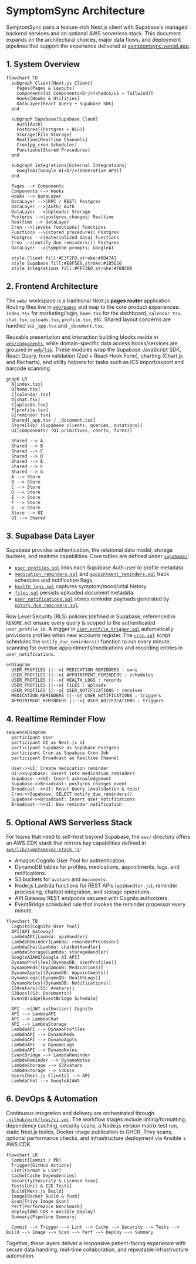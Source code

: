 # SymptomSync Architecture

SymptomSync pairs a feature-rich Next.js client with Supabase's managed backend services and an optional AWS serverless stack. This document expands on the architectural choices, major data flows, and deployment pipelines that support the experience delivered at [symptomsync.vercel.app](https://symptomsync.vercel.app).

## 1. System Overview

```mermaid
flowchart TD
  subgraph Client[Next.js Client]
    Pages[Pages & Layouts]
    Components[UI Components<br/>(shadcn/ui + Tailwind)]
    Hooks[Hooks & Utilities]
    DataLayer[React Query + Supabase SDK]
  end

  subgraph Supabase[Supabase Cloud]
    Auth[Auth]
    Postgres[(Postgres + RLS)]
    Storage[File Storage]
    Realtime[Realtime Channels]
    Cron[pg_cron Scheduler]
    Functions[Stored Procedures]
  end

  subgraph Integrations[External Integrations]
    GoogleAI[Google AI<br/>(Generative API)]
  end

  Pages --> Components
  Components --> Hooks
  Hooks --> DataLayer
  DataLayer -->|RPC / REST| Postgres
  DataLayer -->|Auth| Auth
  DataLayer -->|Uploads| Storage
  Postgres -->|postgres_changes| Realtime
  Realtime --> DataLayer
  Cron -->|invoke functions| Functions
  Functions -->|stored procedures| Postgres
  Postgres -->|materialized data| Functions
  Cron -->|notify_due_reminders()| Postgres
  DataLayer -->|Symptom prompts| GoogleAI

  style Client fill:#E3F2FD,stroke:#0D47A1
  style Supabase fill:#E8F5E9,stroke:#1B5E20
  style Integrations fill:#FFF3E0,stroke:#FB8C00
```

## 2. Frontend Architecture

The `web/` workspace is a traditional Next.js **pages router** application. Routing files live in [`web/pages`](web/pages) and map to the core product experiences: `index.tsx` for marketing/login, `home.tsx` for the dashboard, `calendar.tsx`, `chat.tsx`, `uploads.tsx`, `profile.tsx`, etc. Shared layout concerns are handled via `_app.tsx` and `_document.tsx`.

Reusable presentation and interaction building blocks reside in [`web/components`](web/components), while domain-specific data access hooks/services are grouped in [`web/lib`](web/lib). These modules wrap the Supabase JavaScript SDK, React Query, form validation (Zod + React Hook Form), charting (Chart.js and Recharts), and utility helpers for tasks such as ICS import/export and barcode scanning.

```mermaid
graph LR
  A[index.tsx]
  B[home.tsx]
  C[calendar.tsx]
  D[chat.tsx]
  E[uploads.tsx]
  F[profile.tsx]
  G[reminder.tsx]
  Shared[_app.tsx / _document.tsx]
  Store[lib/ (Supabase clients, queries, mutations)]
  UI[components/ (UI primitives, charts, forms)]

  Shared --> A
  Shared --> B
  Shared --> C
  Shared --> D
  Shared --> E
  Shared --> F
  Shared --> G
  A --> Store
  B --> Store
  C --> Store
  D --> Store
  E --> Store
  F --> Store
  G --> Store
  Store --> UI
  UI --> Shared
```

## 3. Supabase Data Layer

Supabase provides authentication, the relational data model, storage buckets, and realtime capabilities. Core tables are defined under [`supabase/`](supabase/):

- [`user_profiles.sql`](supabase/user_profiles.sql) links each Supabase Auth user to profile metadata.
- [`medication_reminders.sql`](supabase/medication_reminders.sql) and [`appointment_reminders.sql`](supabase/appointment_reminders.sql) track schedules and notification flags.
- [`health_logs.sql`](supabase/health_logs.sql) captures symptom/mood/vital history.
- [`files.sql`](supabase/files.sql) persists uploaded document metadata.
- [`user_notifications.sql`](supabase/user_notifications.sql) stores reminder payloads generated by [`notify_due_reminders.sql`](supabase/notify_due_reminders.sql).

Row Level Security (RLS) policies (defined in Supabase, referenced in `README.md`) ensure every query is scoped to the authenticated `user_profile_id`. A trigger in [`user_profile_trigger.sql`](supabase/user_profile_trigger.sql) automatically provisions profiles when new accounts register. The [`cron.sql`](supabase/cron.sql) script schedules the `notify_due_reminders()` function to run every minute, scanning for overdue appointments/medications and recording entries in `user_notifications`.

```mermaid
erDiagram
  USER_PROFILES ||--o{ MEDICATION_REMINDERS : owns
  USER_PROFILES ||--o{ APPOINTMENT_REMINDERS : schedules
  USER_PROFILES ||--o{ HEALTH_LOGS : records
  USER_PROFILES ||--o{ FILES : uploads
  USER_PROFILES ||--o{ USER_NOTIFICATIONS : receives
  MEDICATION_REMINDERS ||--o{ USER_NOTIFICATIONS : triggers
  APPOINTMENT_REMINDERS ||--o{ USER_NOTIFICATIONS : triggers
```

## 4. Realtime Reminder Flow

```mermaid
sequenceDiagram
  participant User
  participant UI as Next.js UI
  participant Supabase as Supabase Postgres
  participant Cron as Supabase Cron Job
  participant Broadcast as Realtime Channel

  User->>UI: Create medication reminder
  UI->>Supabase: insert into medication_reminders
  Supabase-->>UI: Insert acknowledgement
  Supabase->>Broadcast: postgres_changes event
  Broadcast-->>UI: React Query invalidation & toast
  Cron->>Supabase: SELECT notify_due_reminders()
  Supabase->>Broadcast: Insert user_notifications
  Broadcast-->>UI: Due reminder notification
```

## 5. Optional AWS Serverless Stack

For teams that need to self-host beyond Supabase, the `aws/` directory offers an AWS CDK stack that mirrors key capabilities defined in [`aws/lib/symptomsync-stack.js`](aws/lib/symptomsync-stack.js):

- Amazon Cognito User Pool for authentication.
- DynamoDB tables for profiles, medications, appointments, logs, and notifications.
- S3 buckets for `avatars` and `documents`.
- Node.js Lambda functions for REST APIs (`apiHandler.js`), reminder processing, chatbot integration, and storage operations.
- API Gateway REST endpoints secured with Cognito authorizers.
- EventBridge scheduled rule that invokes the reminder processor every minute.

```mermaid
flowchart TB
  Cognito[Cognito User Pool]
  API[API Gateway]
  LambdaAPI[Lambda: apiHandler]
  LambdaReminder[Lambda: reminderProcessor]
  LambdaChat[Lambda: chatbotHandler]
  LambdaStorage[Lambda: storageHandler]
  GoogleAIAWS[Google AI API]
  DynamoProfiles[(DynamoDB: UserProfiles)]
  DynamoMeds[(DynamoDB: Medications)]
  DynamoAppts[(DynamoDB: Appointments)]
  DynamoLogs[(DynamoDB: HealthLogs)]
  DynamoNotes[(DynamoDB: Notifications)]
  S3Avatars[(S3: Avatars)]
  S3Docs[(S3: Documents)]
  EventBridge[EventBridge Schedule]

  API -->|JWT authorizer| Cognito
  API --> LambdaAPI
  API --> LambdaChat
  API --> LambdaStorage
  LambdaAPI --> DynamoProfiles
  LambdaAPI --> DynamoMeds
  LambdaAPI --> DynamoAppts
  LambdaAPI --> DynamoLogs
  LambdaAPI --> DynamoNotes
  EventBridge --> LambdaReminder
  LambdaReminder --> DynamoNotes
  LambdaStorage --> S3Avatars
  LambdaStorage --> S3Docs
  Users[Next.js Clients] --> API
  LambdaChat --> GoogleAIAWS
```

## 6. DevOps & Automation

Continuous integration and delivery are orchestrated through [`.github/workflows/ci.yml`](.github/workflows/ci.yml). The workflow stages include linting/formatting, dependency caching, security scans, a Node.js version matrix test run, static Next.js builds, Docker image publication to GHCR, Trivy scans, optional performance checks, and infrastructure deployment via Ansible + AWS CDK.

```mermaid
flowchart LR
  Commit[Commit / PR]
  Trigger[GitHub Actions]
  Lint[Format & Lint]
  Cache[Cache Dependencies]
  Security[Security & License Scan]
  Tests[Unit & E2E Tests]
  Build[Next.js Build]
  Image[Docker Build & Push]
  Scan[Trivy Image Scan]
  Perf[Performance Benchmark]
  Deploy[AWS CDK + Ansible Deploy]
  Summary[Pipeline Summary]

  Commit --> Trigger --> Lint --> Cache --> Security --> Tests --> Build --> Image --> Scan --> Perf --> Deploy --> Summary
```

Together, these layers deliver a responsive patient-facing experience with secure data handling, real-time collaboration, and repeatable infrastructure automation.
